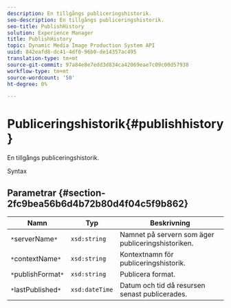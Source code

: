 ```yaml
---
description: En tillgångs publiceringshistorik.
seo-description: En tillgångs publiceringshistorik.
seo-title: PublishHistory
solution: Experience Manager
title: PublishHistory
topic: Dynamic Media Image Production System API
uuid: 842eafd8-dc41-4df0-96b0-de14357ac495
translation-type: tm+mt
source-git-commit: 97a84e8e7edd3d834ca42069eae7c09c00d57938
workflow-type: tm+mt
source-wordcount: '50'
ht-degree: 0%

---
```



# Publiceringshistorik{#publishhistory}

En tillgångs publiceringshistorik.

Syntax

## Parametrar {#section-2fc9bea56b6d4b72b80d4f04c5f9b862}

| Namn | Typ | Beskrivning |
|---|---|---|
| `*`serverName`*` | `xsd:string` | Namnet på servern som äger publiceringshistoriken. |
| `*`contextName`*` | `xsd:string` | Kontextnamn för publiceringshistorik. |
| `*`publishFormat`*` | `xsd:string` | Publicera format. |
| `*`lastPublished`*` | `xsd:dateTime` | Datum och tid då resursen senast publicerades. |

